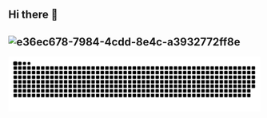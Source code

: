 ## Hi there 👋

![e36ec678-7984-4cdd-8e4c-a3932772ff8e](https://github.com/user-attachments/assets/3bfcb863-894b-4885-9799-411fc5edea95)
------------------------------------------------------------------------
<picture>
  <source media="(prefers-color-scheme: dark)" srcset="https://raw.githubusercontent.com/platane/platane/output/github-contribution-grid-snake-dark.svg">
  <source media="(prefers-color-scheme: light)" srcset="https://raw.githubusercontent.com/platane/platane/output/github-contribution-grid-snake.svg">
  <img alt="github contribution grid snake animation" src="https://raw.githubusercontent.com/platane/platane/output/github-contribution-grid-snake.svg">
</picture>
 <a href="https://github.com/neslihanatasever/github-profile-views-counter">
